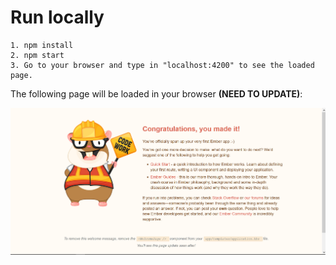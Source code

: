 # Run locally

```
1. npm install
2. npm start
3. Go to your browser and type in "localhost:4200" to see the loaded page.
```

The following page will be loaded in your browser **(NEED TO UPDATE)**:

![ember-readme](/images/ember-readme.PNG)